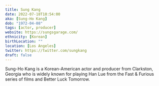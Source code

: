 ```yaml
---
title: Sung Kang
date: 2022-07-18T18:54:00
aka: [Sung-Ho Kang]
dob: "1972-04-08"
tags: [actor, producer]
website: https://sungsgarage.com/
ethnicity: [Korean]
birthLocation: ""
location: [Los Angeles]
twitter: https://twitter.com/sungkang
draft: false
---
```


Sung-Ho Kang is a Korean-American actor and producer from Clarkston, Georgia who
is widely known for playing Han Lue from the Fast & Furious series of films and
Better Luck Tomorrow.
